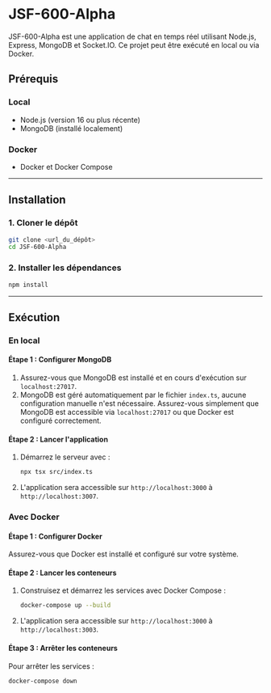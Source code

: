 # JSF-600-Alpha

JSF-600-Alpha est une application de chat en temps réel utilisant Node.js, Express, MongoDB et Socket.IO. Ce projet peut être exécuté en local ou via Docker.

## Prérequis

### Local
- Node.js (version 16 ou plus récente)
- MongoDB (installé localement)

### Docker
- Docker et Docker Compose

---

## Installation

### 1. Cloner le dépôt
```bash
git clone <url_du_dépôt>
cd JSF-600-Alpha
```

### 2. Installer les dépendances
```bash
npm install
```

---

## Exécution

### En local

#### Étape 1 : Configurer MongoDB
1. Assurez-vous que MongoDB est installé et en cours d'exécution sur `localhost:27017`.
2. MongoDB est géré automatiquement par le fichier `index.ts`, aucune configuration manuelle n'est nécessaire. Assurez-vous simplement que MongoDB est accessible via `localhost:27017` ou que Docker est configuré correctement.

#### Étape 2 : Lancer l'application
1. Démarrez le serveur avec :
   ```bash
   npx tsx src/index.ts
   ```
2. L'application sera accessible sur `http://localhost:3000` à `http://localhost:3007`.

### Avec Docker

#### Étape 1 : Configurer Docker
Assurez-vous que Docker est installé et configuré sur votre système.

#### Étape 2 : Lancer les conteneurs
1. Construisez et démarrez les services avec Docker Compose :
   ```bash
   docker-compose up --build
   ```
2. L'application sera accessible sur `http://localhost:3000` à `http://localhost:3003`.

#### Étape 3 : Arrêter les conteneurs
Pour arrêter les services :
```bash
docker-compose down
```